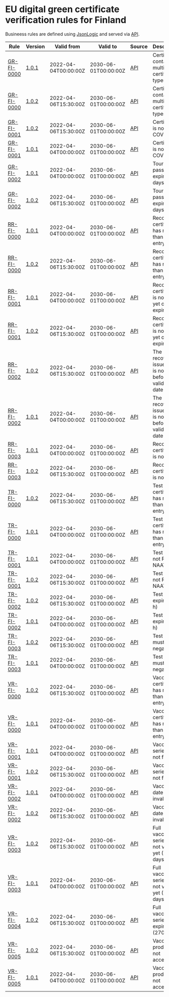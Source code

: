 # EU digital green certificate verification rules for Finland

Busineess rules are defined using [JsonLogic](https://jsonlogic.com) and served via [API](https://dgca-businessrule-service.ezdrav.si/rules/FI).

| Rule | Version | Valid from | Valid to | Source | Description |
| ---- | ------- | ---------- | -------- | ------ | ----------- |
| [GR-FI-0000](GR-FI-0000.json) | [1.0.1](GR-FI-0000_1.0.1.json) | 2022-04-04T00:00:00Z | 2030-06-01T00:00:00Z | [API](https://dgca-businessrule-service.ezdrav.si/rules/FI/093a5f19eb5786c476a3bd818893286d7762f45c9eb0e31fa52c448c5a9b2aee) | Certificate contains multiple certificate types |
| [GR-FI-0000](GR-FI-0000.json) | [1.0.2](GR-FI-0000_1.0.2.json) | 2022-04-06T15:30:00Z | 2030-06-01T00:00:00Z | [API](https://dgca-businessrule-service.ezdrav.si/rules/FI/eccead99da0804f79f64b2ee1931cf5ef946257c456187a80038f40a19c9207c) | Certificate contains multiple certificate types |
| [GR-FI-0001](GR-FI-0001.json) | [1.0.2](GR-FI-0001_1.0.2.json) | 2022-04-06T15:30:00Z | 2030-06-01T00:00:00Z | [API](https://dgca-businessrule-service.ezdrav.si/rules/FI/b2bad6c014979eb6f2a2c544fe373386741ed517f9cceeae654665c98b8d84a7) | Certificate is not for COVID-19 |
| [GR-FI-0001](GR-FI-0001.json) | [1.0.1](GR-FI-0001_1.0.1.json) | 2022-04-04T00:00:00Z | 2030-06-01T00:00:00Z | [API](https://dgca-businessrule-service.ezdrav.si/rules/FI/2dbb38591bd9635acb498646f6140abedfd6ef54a39c42263dba7fa890fabc0c) | Certificate is not for COVID-19 |
| [GR-FI-0002](GR-FI-0002.json) | [1.0.1](GR-FI-0002_1.0.1.json) | 2022-04-04T00:00:00Z | 2030-06-01T00:00:00Z | [API](https://dgca-businessrule-service.ezdrav.si/rules/FI/2b1891c84ced49624a8eee0cc5bb569e7f201c91ada56ef4a14777f5fd75e440) | Tourist pass expired (30 days) |
| [GR-FI-0002](GR-FI-0002.json) | [1.0.2](GR-FI-0002_1.0.2.json) | 2022-04-06T15:30:00Z | 2030-06-01T00:00:00Z | [API](https://dgca-businessrule-service.ezdrav.si/rules/FI/f86cbbaec4c05706505e10f7eb47e927b1e4321e7391355fbc8e082f350c242e) | Tourist pass expired (30 days) |
| [RR-FI-0000](RR-FI-0000.json) | [1.0.1](RR-FI-0000_1.0.1.json) | 2022-04-04T00:00:00Z | 2030-06-01T00:00:00Z | [API](https://dgca-businessrule-service.ezdrav.si/rules/FI/5bd5d8120d5c536cc9d3b35aab6e1bd74d21fa90540442cd0b69ac6fe173faa4) | Recovery certificate has more than one entry |
| [RR-FI-0000](RR-FI-0000.json) | [1.0.2](RR-FI-0000_1.0.2.json) | 2022-04-06T15:30:00Z | 2030-06-01T00:00:00Z | [API](https://dgca-businessrule-service.ezdrav.si/rules/FI/c1a25ebacbfaa79949b4e84f602f91617e04b6edce877fc8d69403bf05fb6e45) | Recovery certificate has more than one entry |
| [RR-FI-0001](RR-FI-0001.json) | [1.0.1](RR-FI-0001_1.0.1.json) | 2022-04-04T00:00:00Z | 2030-06-01T00:00:00Z | [API](https://dgca-businessrule-service.ezdrav.si/rules/FI/953a2bc2db4a961a03211f53fb62c3a3ce817546df0e71c52aaa8526b4918202) | Recovery certificate is not valid yet or has expired |
| [RR-FI-0001](RR-FI-0001.json) | [1.0.2](RR-FI-0001_1.0.2.json) | 2022-04-06T15:30:00Z | 2030-06-01T00:00:00Z | [API](https://dgca-businessrule-service.ezdrav.si/rules/FI/2c2a2195f87f734b22ba538d0840aac95727d0500a0ebf229c3ebf696abb8932) | Recovery certificate is not valid yet or has expired |
| [RR-FI-0002](RR-FI-0002.json) | [1.0.2](RR-FI-0002_1.0.2.json) | 2022-04-06T15:30:00Z | 2030-06-01T00:00:00Z | [API](https://dgca-businessrule-service.ezdrav.si/rules/FI/bbec07cb4a1dc34341c3a662fecb0c8dd9adef71f30c52a214e2831067b28114) | The recovery issue date is not before the validity date |
| [RR-FI-0002](RR-FI-0002.json) | [1.0.1](RR-FI-0002_1.0.1.json) | 2022-04-04T00:00:00Z | 2030-06-01T00:00:00Z | [API](https://dgca-businessrule-service.ezdrav.si/rules/FI/e8414753cee8e5b6a848016ebc667ea3e7710060ca85c50a553b4b12017a8615) | The recovery issue date is not before the validity date |
| [RR-FI-0003](RR-FI-0003.json) | [1.0.1](RR-FI-0003_1.0.1.json) | 2022-04-04T00:00:00Z | 2030-06-01T00:00:00Z | [API](https://dgca-businessrule-service.ezdrav.si/rules/FI/af097af64d087e618a4ff2f706b4d3b384104b974069ecda1fc0821f4a447a12) | Recovery certificate is not valid |
| [RR-FI-0003](RR-FI-0003.json) | [1.0.2](RR-FI-0003_1.0.2.json) | 2022-04-06T15:30:00Z | 2030-06-01T00:00:00Z | [API](https://dgca-businessrule-service.ezdrav.si/rules/FI/2b674a16a229456537540fd9caa23aabd56ea1d7f889d0f1e16e88a302786fc9) | Recovery certificate is not valid |
| [TR-FI-0000](TR-FI-0000.json) | [1.0.2](TR-FI-0000_1.0.2.json) | 2022-04-06T15:30:00Z | 2030-06-01T00:00:00Z | [API](https://dgca-businessrule-service.ezdrav.si/rules/FI/8f0ee192235c88a4c3624622ad009b896c688195af4562531045cbcdb684afe8) | Test certificate has more than one entry |
| [TR-FI-0000](TR-FI-0000.json) | [1.0.1](TR-FI-0000_1.0.1.json) | 2022-04-04T00:00:00Z | 2030-06-01T00:00:00Z | [API](https://dgca-businessrule-service.ezdrav.si/rules/FI/cef36191cda4d09d5257d941a20f8cb0df4beffd6a084daad5cd19815fce17e0) | Test certificate has more than one entry |
| [TR-FI-0001](TR-FI-0001.json) | [1.0.1](TR-FI-0001_1.0.1.json) | 2022-04-04T00:00:00Z | 2030-06-01T00:00:00Z | [API](https://dgca-businessrule-service.ezdrav.si/rules/FI/f9bab5c3d4dc015547aa6f5f7cc0ae91d19d48991e9f05afdfa6debd8ffa7041) | Test type is not RAT or NAAT |
| [TR-FI-0001](TR-FI-0001.json) | [1.0.2](TR-FI-0001_1.0.2.json) | 2022-04-06T15:30:00Z | 2030-06-01T00:00:00Z | [API](https://dgca-businessrule-service.ezdrav.si/rules/FI/d258e31eeab31ffc42706feb6dc7302205e289cf9fee34bca289edaa1da40b49) | Test type is not RAT or NAAT |
| [TR-FI-0002](TR-FI-0002.json) | [1.0.2](TR-FI-0002_1.0.2.json) | 2022-04-06T15:30:00Z | 2030-06-01T00:00:00Z | [API](https://dgca-businessrule-service.ezdrav.si/rules/FI/c47dc6c42cf2153d1dabdc2fe9a77c5650d7bfa1c240baf42a348da9a0adc34f) | Test has expired (72 h) |
| [TR-FI-0002](TR-FI-0002.json) | [1.0.1](TR-FI-0002_1.0.1.json) | 2022-04-04T00:00:00Z | 2030-06-01T00:00:00Z | [API](https://dgca-businessrule-service.ezdrav.si/rules/FI/bfb7eb3f8091654b0b3f8dd6bc18c358f1fe44d5d1c9b3f1aeb764bf497d8f23) | Test has expired (72 h) |
| [TR-FI-0003](TR-FI-0003.json) | [1.0.2](TR-FI-0003_1.0.2.json) | 2022-04-06T15:30:00Z | 2030-06-01T00:00:00Z | [API](https://dgca-businessrule-service.ezdrav.si/rules/FI/6dedea8b3c4dd05f514341ebf908c16ba9278343d3af4a496eae73a1de4bfff5) | Test result must be negative |
| [TR-FI-0003](TR-FI-0003.json) | [1.0.1](TR-FI-0003_1.0.1.json) | 2022-04-04T00:00:00Z | 2030-06-01T00:00:00Z | [API](https://dgca-businessrule-service.ezdrav.si/rules/FI/dcbafcc0d7cb1932a7478e200c4114b56ee4cb16d0f4ae1f9afd0d51d8213803) | Test result must be negative |
| [VR-FI-0000](VR-FI-0000.json) | [1.0.2](VR-FI-0000_1.0.2.json) | 2022-04-06T15:30:00Z | 2030-06-01T00:00:00Z | [API](https://dgca-businessrule-service.ezdrav.si/rules/FI/455636e18519d2a6331510d2df4220e4c796eeb6f4e54d020db871cea1380bbd) | Vaccination certificate has more than one entry |
| [VR-FI-0000](VR-FI-0000.json) | [1.0.1](VR-FI-0000_1.0.1.json) | 2022-04-04T00:00:00Z | 2030-06-01T00:00:00Z | [API](https://dgca-businessrule-service.ezdrav.si/rules/FI/6277f33185fd51ff62aa35ee2944332c33325d3bd4fbbfebdff7271159771e38) | Vaccination certificate has more than one entry |
| [VR-FI-0001](VR-FI-0001.json) | [1.0.1](VR-FI-0001_1.0.1.json) | 2022-04-04T00:00:00Z | 2030-06-01T00:00:00Z | [API](https://dgca-businessrule-service.ezdrav.si/rules/FI/abfb49c966db760b19f49a9bcbe18c071ea9076b0c3fe808a24ea128bc105603) | Vaccination series is not full |
| [VR-FI-0001](VR-FI-0001.json) | [1.0.2](VR-FI-0001_1.0.2.json) | 2022-04-06T15:30:00Z | 2030-06-01T00:00:00Z | [API](https://dgca-businessrule-service.ezdrav.si/rules/FI/d38762e28b44a74c642eedc3094129bc63893682aecd8b68919bdfd1bc6a228d) | Vaccination series is not full |
| [VR-FI-0002](VR-FI-0002.json) | [1.0.1](VR-FI-0002_1.0.1.json) | 2022-04-04T00:00:00Z | 2030-06-01T00:00:00Z | [API](https://dgca-businessrule-service.ezdrav.si/rules/FI/e6f67795112eb10d342b9f606aef5cbaa9de71f1d72209176be744552dc3d71c) | Vaccination date is invalid |
| [VR-FI-0002](VR-FI-0002.json) | [1.0.2](VR-FI-0002_1.0.2.json) | 2022-04-06T15:30:00Z | 2030-06-01T00:00:00Z | [API](https://dgca-businessrule-service.ezdrav.si/rules/FI/d17352add6d1389e310c405c6864ac5133de1da0a96bde84fd89d1037de3486c) | Vaccination date is invalid |
| [VR-FI-0003](VR-FI-0003.json) | [1.0.2](VR-FI-0003_1.0.2.json) | 2022-04-06T15:30:00Z | 2030-06-01T00:00:00Z | [API](https://dgca-businessrule-service.ezdrav.si/rules/FI/d98f057fc25316945310aff01665a54e6ba0b5e0ce51fdbada063fbd0ed2ce40) | Full vaccination series is not valid yet (7 days) |
| [VR-FI-0003](VR-FI-0003.json) | [1.0.1](VR-FI-0003_1.0.1.json) | 2022-04-04T00:00:00Z | 2030-06-01T00:00:00Z | [API](https://dgca-businessrule-service.ezdrav.si/rules/FI/ecd832e5ea4bddf39c5bf2b5e0d60cbe0750880aeeabd4332b4ca60003dc92e0) | Full vaccination series is not valid yet (7 days) |
| [VR-FI-0004](VR-FI-0004.json) | [1.0.2](VR-FI-0004_1.0.2.json) | 2022-04-06T15:30:00Z | 2030-06-01T00:00:00Z | [API](https://dgca-businessrule-service.ezdrav.si/rules/FI/c18dc157a01720be36fbd2d9337654b156e9165a53c50e33d73edafc4e674129) | Full vaccination series has expired (270 days) |
| [VR-FI-0005](VR-FI-0005.json) | [1.0.2](VR-FI-0005_1.0.2.json) | 2022-04-06T15:30:00Z | 2030-06-01T00:00:00Z | [API](https://dgca-businessrule-service.ezdrav.si/rules/FI/4cff95ebbf6feef36e4a6c4629e0daf75e96c14ef87010d178a09c4ac78c0596) | Vaccination product is not accepted |
| [VR-FI-0005](VR-FI-0005.json) | [1.0.1](VR-FI-0005_1.0.1.json) | 2022-04-04T00:00:00Z | 2030-06-01T00:00:00Z | [API](https://dgca-businessrule-service.ezdrav.si/rules/FI/4b274d92492c9a2417b4baa2e11219f536b147278b6e307ac5fe2fddb6c363ca) | Vaccination product is not accepted |
